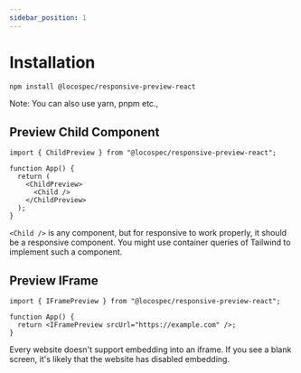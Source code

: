 ```yaml
---
sidebar_position: 1
---
```


# Installation

```bash
npm install @locospec/responsive-preview-react
```

Note: You can also use yarn, pnpm etc.,

## Preview Child Component

```tsx
import { ChildPreview } from "@locospec/responsive-preview-react";

function App() {
  return (
    <ChildPreview>
      <Child />
    </ChildPreview>
  );
}
```

`<Child />` is any component, but for responsive to work properly, it should be a responsive component. You might use container queries of Tailwind to implement such a component.

## Preview IFrame

```tsx
import { IFramePreview } from "@locospec/responsive-preview-react";

function App() {
  return <IFramePreview srcUrl="https://example.com" />;
}
```

Every website doesn't support embedding into an iframe. If you see a blank screen, it's likely that the website has disabled embedding.

